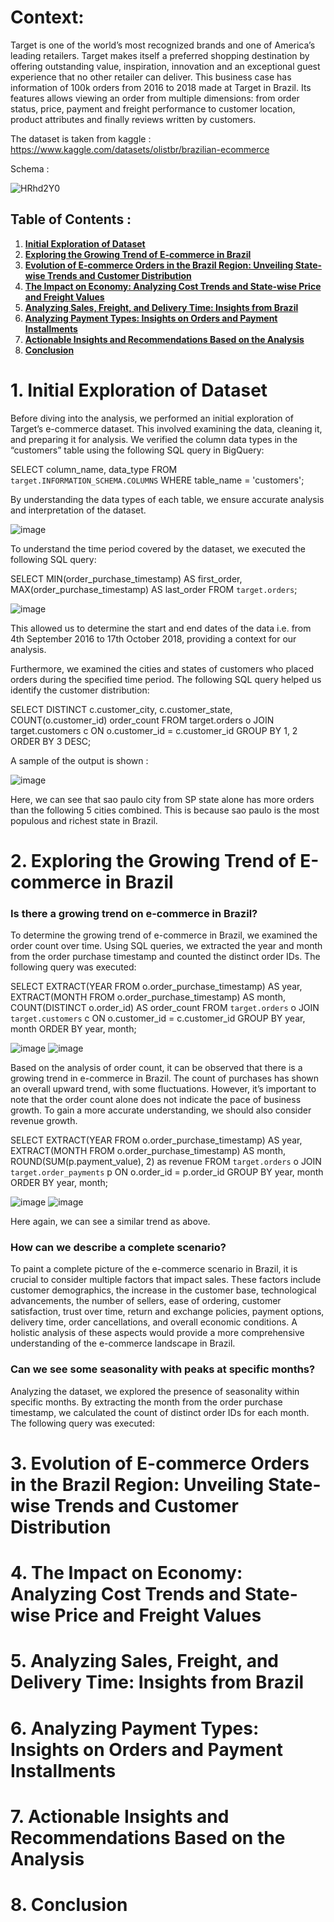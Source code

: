 # Context:
Target is one of the world’s most recognized brands and one of America’s leading retailers.
Target makes itself a preferred shopping destination by offering outstanding value, inspiration,
innovation and an exceptional guest experience that no other retailer can deliver.
This business case has information of 100k orders from 2016 to 2018 made at Target in Brazil.
Its features allows viewing an order from multiple dimensions: from order status, price,
payment and freight performance to customer location, product attributes and finally reviews
written by customers.

The dataset is taken from kaggle : 
https://www.kaggle.com/datasets/olistbr/brazilian-ecommerce


Schema :

![HRhd2Y0](https://github.com/ranitsarkar-DS/target-sql-case-study/assets/121813854/0a5b759f-8fda-42d6-99ef-c4c0c6827166)


## Table of Contents :

1. **[Initial Exploration of Dataset](#ini_exp)**
2. **[Exploring the Growing Trend of E-commerce in Brazil](#grw_trend)**
3. **[Evolution of E-commerce Orders in the Brazil Region: Unveiling State-wise Trends and Customer Distribution](#evol)**
4. **[The Impact on Economy: Analyzing Cost Trends and State-wise Price and Freight Values](#imp)**
5. **[Analyzing Sales, Freight, and Delivery Time: Insights from Brazil](#ana)**
6. **[Analyzing Payment Types: Insights on Orders and Payment Installments](#pay)**
7. **[Actionable Insights and Recommendations Based on the Analysis](#act)**
8. **[Conclusion](#con)**



# 1. Initial Exploration of Dataset <a id='ini_exp'></a>

Before diving into the analysis, we performed an initial exploration of Target’s e-commerce dataset. This involved examining the data, cleaning it, and preparing it for analysis. We verified the column data types in the “customers” table using the following SQL query in BigQuery:


SELECT
  column_name,
  data_type
FROM
  `target.INFORMATION_SCHEMA.COLUMNS`
WHERE
  table_name = 'customers';

By understanding the data types of each table, we ensure accurate analysis and interpretation of the dataset.

![image](https://github.com/ranitsarkar-DS/target-sql-case-study/assets/121813854/085db880-4f17-4b3d-b3d3-fabc5a1eb434)

To understand the time period covered by the dataset, we executed the following SQL query:

SELECT
  MIN(order_purchase_timestamp) AS first_order,
  MAX(order_purchase_timestamp) AS last_order
FROM
  `target.orders`;

  ![image](https://github.com/ranitsarkar-DS/target-sql-case-study/assets/121813854/d8fb7c1d-04a7-4b5f-b25e-8dc4a197bf18)

This allowed us to determine the start and end dates of the data i.e. from 4th September 2016 to 17th October 2018, providing a context for our analysis.

Furthermore, we examined the cities and states of customers who placed orders during the specified time period. The following SQL query helped us identify the customer distribution:

SELECT
  DISTINCT c.customer_city,
  c.customer_state,
  COUNT(o.customer_id) order_count
FROM
  target.orders o
JOIN
  target.customers c
ON
  o.customer_id = c.customer_id
GROUP BY
  1, 2
ORDER BY
  3 DESC;

A sample of the output is shown :

![image](https://github.com/ranitsarkar-DS/target-sql-case-study/assets/121813854/3b813530-5026-4d4e-acc7-61dd58c9128a)

Here, we can see that sao paulo city from SP state alone has more orders than
the following 5 cities combined. This is because sao paulo is the most populous and richest
state in Brazil.


# 2. Exploring the Growing Trend of E-commerce in Brazil <a id='grw_trend'></a>

### Is there a growing trend on e-commerce in Brazil?

To determine the growing trend of e-commerce in Brazil, we examined the order count over time. Using SQL queries, we extracted the year and month from the order purchase timestamp and counted the distinct order IDs. The following query was executed:

SELECT
  EXTRACT(YEAR FROM o.order_purchase_timestamp) AS year,
  EXTRACT(MONTH FROM o.order_purchase_timestamp) AS month,
  COUNT(DISTINCT o.order_id) AS order_count
FROM
  `target.orders` o
JOIN
  `target.customers` c
ON
  o.customer_id = c.customer_id
GROUP BY
  year, month
ORDER BY
  year, month;

![image](https://github.com/ranitsarkar-DS/target-sql-case-study/assets/121813854/1c43af5a-08e0-43a1-9f6c-296ba46087b8)
![image](https://github.com/ranitsarkar-DS/target-sql-case-study/assets/121813854/32487452-c69e-46ec-ae7d-4cdc6ee9b272)

Based on the analysis of order count, it can be observed that there is a growing trend in e-commerce in Brazil. The count of purchases has shown an overall upward trend, with some fluctuations. However, it’s important to note that the order count alone does not indicate the pace of business growth. To gain a more accurate understanding, we should also consider revenue growth.

SELECT
  EXTRACT(YEAR FROM o.order_purchase_timestamp) AS year, 
  EXTRACT(MONTH FROM o.order_purchase_timestamp) AS month, 
  ROUND(SUM(p.payment_value), 2) as revenue
FROM
  `target.orders` o
JOIN
  `target.order_payments` p ON
  o.order_id = p.order_id
GROUP BY
  year, month
ORDER BY
  year, month;


![image](https://github.com/ranitsarkar-DS/target-sql-case-study/assets/121813854/aa5825f7-aa85-4344-8c23-482acd2b87b1)
![image](https://github.com/ranitsarkar-DS/target-sql-case-study/assets/121813854/c6541949-321c-4791-8a0e-3c1638929583)

Here again, we can see a similar trend as above.

### How can we describe a complete scenario?

To paint a complete picture of the e-commerce scenario in Brazil, it is crucial to consider multiple factors that impact sales. These factors include customer demographics, the increase in the customer base, technological advancements, the number of sellers, ease of ordering, customer satisfaction, trust over time, return and exchange policies, payment options, delivery time, order cancellations, and overall economic conditions. A holistic analysis of these aspects would provide a more comprehensive understanding of the e-commerce landscape in Brazil.

### Can we see some seasonality with peaks at specific months?

Analyzing the dataset, we explored the presence of seasonality within specific months. By extracting the month from the order purchase timestamp, we calculated the count of distinct order IDs for each month. The following query was executed:


# 3. Evolution of E-commerce Orders in the Brazil Region: Unveiling State-wise Trends and Customer Distribution <a id='evol'></a>
# 4. The Impact on Economy: Analyzing Cost Trends and State-wise Price and Freight Values <a id='imp'></a>
# 5. Analyzing Sales, Freight, and Delivery Time: Insights from Brazil <a id='ana'></a>
# 6. Analyzing Payment Types: Insights on Orders and Payment Installments <a id='pay'></a>
# 7. Actionable Insights and Recommendations Based on the Analysis <a id='act'></a>
# 8. Conclusion <a id='con'></a>
